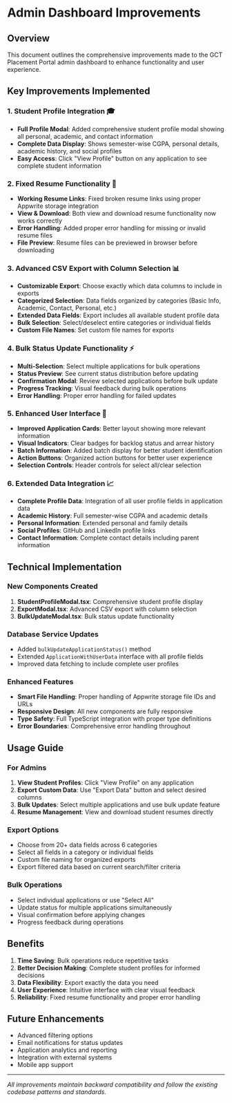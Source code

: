 # Admin Dashboard Improvements

## Overview
This document outlines the comprehensive improvements made to the GCT Placement Portal admin dashboard to enhance functionality and user experience.

## Key Improvements Implemented

### 1. Student Profile Integration 🎓
- **Full Profile Modal**: Added comprehensive student profile modal showing all personal, academic, and contact information
- **Complete Data Display**: Shows semester-wise CGPA, personal details, academic history, and social profiles
- **Easy Access**: Click "View Profile" button on any application to see complete student information

### 2. Fixed Resume Functionality 📄
- **Working Resume Links**: Fixed broken resume links using proper Appwrite storage integration
- **View & Download**: Both view and download resume functionality now works correctly
- **Error Handling**: Added proper error handling for missing or invalid resume files
- **File Preview**: Resume files can be previewed in browser before downloading

### 3. Advanced CSV Export with Column Selection 📊
- **Customizable Export**: Choose exactly which data columns to include in exports
- **Categorized Selection**: Data fields organized by categories (Basic Info, Academic, Contact, Personal, etc.)
- **Extended Data Fields**: Export includes all available student profile data
- **Bulk Selection**: Select/deselect entire categories or individual fields
- **Custom File Names**: Set custom file names for exports

### 4. Bulk Status Update Functionality ⚡
- **Multi-Selection**: Select multiple applications for bulk operations
- **Status Preview**: See current status distribution before updating
- **Confirmation Modal**: Review selected applications before bulk update
- **Progress Tracking**: Visual feedback during bulk operations
- **Error Handling**: Proper error handling for failed updates

### 5. Enhanced User Interface 🎨
- **Improved Application Cards**: Better layout showing more relevant information
- **Visual Indicators**: Clear badges for backlog status and arrear history
- **Batch Information**: Added batch display for better student identification
- **Action Buttons**: Organized action buttons for better user experience
- **Selection Controls**: Header controls for select all/clear selection

### 6. Extended Data Integration 📈
- **Complete Profile Data**: Integration of all user profile fields in application data
- **Academic History**: Full semester-wise CGPA and academic details
- **Personal Information**: Extended personal and family details
- **Social Profiles**: GitHub and LinkedIn profile links
- **Contact Information**: Complete contact details including parent information

## Technical Implementation

### New Components Created
1. **StudentProfileModal.tsx**: Comprehensive student profile display
2. **ExportModal.tsx**: Advanced CSV export with column selection
3. **BulkUpdateModal.tsx**: Bulk status update functionality

### Database Service Updates
- Added `bulkUpdateApplicationStatus()` method
- Extended `ApplicationWithUserData` interface with all profile fields
- Improved data fetching to include complete user profiles

### Enhanced Features
- **Smart File Handling**: Proper handling of Appwrite storage file IDs and URLs
- **Responsive Design**: All new components are fully responsive
- **Type Safety**: Full TypeScript integration with proper type definitions
- **Error Boundaries**: Comprehensive error handling throughout

## Usage Guide

### For Admins
1. **View Student Profiles**: Click "View Profile" on any application
2. **Export Custom Data**: Use "Export Data" button and select desired columns
3. **Bulk Updates**: Select multiple applications and use bulk update feature
4. **Resume Management**: View and download student resumes directly

### Export Options
- Choose from 20+ data fields across 6 categories
- Select all fields in a category or individual fields
- Custom file naming for organized exports
- Export filtered data based on current search/filter criteria

### Bulk Operations
- Select individual applications or use "Select All"
- Update status for multiple applications simultaneously
- Visual confirmation before applying changes
- Progress feedback during operations

## Benefits

1. **Time Saving**: Bulk operations reduce repetitive tasks
2. **Better Decision Making**: Complete student profiles for informed decisions
3. **Data Flexibility**: Export exactly the data you need
4. **User Experience**: Intuitive interface with clear visual feedback
5. **Reliability**: Fixed resume functionality and proper error handling

## Future Enhancements
- Advanced filtering options
- Email notifications for status updates
- Application analytics and reporting
- Integration with external systems
- Mobile app support

---

*All improvements maintain backward compatibility and follow the existing codebase patterns and standards.*
